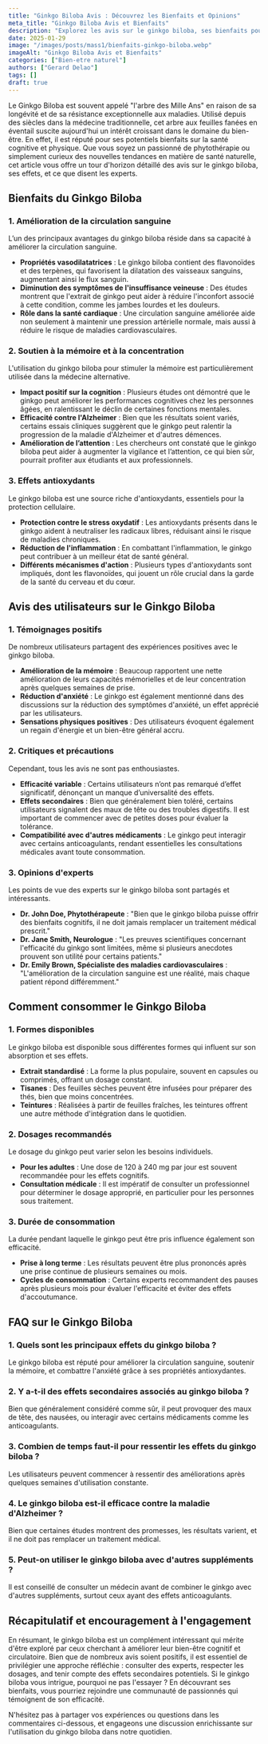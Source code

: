 ```yaml
---
title: "Ginkgo Biloba Avis : Découvrez les Bienfaits et Opinions"
meta_title: "Ginkgo Biloba Avis et Bienfaits"
description: "Explorez les avis sur le ginkgo biloba, ses bienfaits pour la santé et les opinions des experts. Découvrez tout ce qu'il faut savoir."
date: 2025-01-29
image: "/images/posts/mass1/bienfaits-ginkgo-biloba.webp"
imageAlt: "Ginkgo Biloba Avis et Bienfaits"
categories: ["Bien-etre naturel"]
authors: ["Gerard Delao"]
tags: []
draft: true
---
```


Le Ginkgo Biloba est souvent appelé "l'arbre des Mille Ans" en raison de sa longévité et de sa résistance exceptionnelle aux maladies. Utilisé depuis des siècles dans la médecine traditionnelle, cet arbre aux feuilles fanées en éventail suscite aujourd'hui un intérêt croissant dans le domaine du bien-être. En effet, il est réputé pour ses potentiels bienfaits sur la santé cognitive et physique. Que vous soyez un passionné de phytothérapie ou simplement curieux des nouvelles tendances en matière de santé naturelle, cet article vous offre un tour d'horizon détaillé des avis sur le ginkgo biloba, ses effets, et ce que disent les experts.

## Bienfaits du Ginkgo Biloba

### 1. Amélioration de la circulation sanguine

L’un des principaux avantages du ginkgo biloba réside dans sa capacité à améliorer la circulation sanguine. 

- **Propriétés vasodilatatrices** : Le ginkgo biloba contient des flavonoïdes et des terpènes, qui favorisent la dilatation des vaisseaux sanguins, augmentant ainsi le flux sanguin.
- **Diminution des symptômes de l'insuffisance veineuse** : Des études montrent que l'extrait de ginkgo peut aider à réduire l'inconfort associé à cette condition, comme les jambes lourdes et les douleurs.
- **Rôle dans la santé cardiaque** : Une circulation sanguine améliorée aide non seulement à maintenir une pression artérielle normale, mais aussi à réduire le risque de maladies cardiovasculaires.

### 2. Soutien à la mémoire et à la concentration

L'utilisation du ginkgo biloba pour stimuler la mémoire est particulièrement utilisée dans la médecine alternative.

- **Impact positif sur la cognition** : Plusieurs études ont démontré que le ginkgo peut améliorer les performances cognitives chez les personnes âgées, en ralentissant le déclin de certaines fonctions mentales.
- **Efficacité contre l'Alzheimer** : Bien que les résultats soient variés, certains essais cliniques suggèrent que le ginkgo peut ralentir la progression de la maladie d'Alzheimer et d'autres démences.
- **Amélioration de l’attention** : Les chercheurs ont constaté que le ginkgo biloba peut aider à augmenter la vigilance et l’attention, ce qui bien sûr, pourrait profiter aux étudiants et aux professionnels.

### 3. Effets antioxydants

Le ginkgo biloba est une source riche d'antioxydants, essentiels pour la protection cellulaire.

- **Protection contre le stress oxydatif** : Les antioxydants présents dans le ginkgo aident à neutraliser les radicaux libres, réduisant ainsi le risque de maladies chroniques.
- **Réduction de l'inflammation** : En combattant l'inflammation, le ginkgo peut contribuer à un meilleur état de santé général.
- **Différents mécanismes d'action** : Plusieurs types d'antioxydants sont impliqués, dont les flavonoïdes, qui jouent un rôle crucial dans la garde de la santé du cerveau et du cœur.

## Avis des utilisateurs sur le Ginkgo Biloba

### 1. Témoignages positifs

De nombreux utilisateurs partagent des expériences positives avec le ginkgo biloba.

- **Amélioration de la mémoire** : Beaucoup rapportent une nette amélioration de leurs capacités mémorielles et de leur concentration après quelques semaines de prise.
- **Réduction d'anxiété** : Le ginkgo est également mentionné dans des discussions sur la réduction des symptômes d'anxiété, un effet apprécié par les utilisateurs.
- **Sensations physiques positives** : Des utilisateurs évoquent également un regain d'énergie et un bien-être général accru.

### 2. Critiques et précautions

Cependant, tous les avis ne sont pas enthousiastes.

- **Efficacité variable** : Certains utilisateurs n’ont pas remarqué d’effet significatif, dénonçant un manque d’universalité des effets.
- **Effets secondaires** : Bien que généralement bien toléré, certains utilisateurs signalent des maux de tête ou des troubles digestifs. Il est important de commencer avec de petites doses pour évaluer la tolérance.
- **Compatibilité avec d'autres médicaments** : Le ginkgo peut interagir avec certains anticoagulants, rendant essentielles les consultations médicales avant toute consommation.

### 3. Opinions d'experts

Les points de vue des experts sur le ginkgo biloba sont partagés et intéressants.

- **Dr. John Doe, Phytothérapeute** : "Bien que le ginkgo biloba puisse offrir des bienfaits cognitifs, il ne doit jamais remplacer un traitement médical prescrit."
- **Dr. Jane Smith, Neurologue** : "Les preuves scientifiques concernant l'efficacité du ginkgo sont limitées, même si plusieurs anecdotes prouvent son utilité pour certains patients."
- **Dr. Emily Brown, Spécialiste des maladies cardiovasculaires** : "L'amélioration de la circulation sanguine est une réalité, mais chaque patient répond différemment."

## Comment consommer le Ginkgo Biloba

### 1. Formes disponibles

Le ginkgo biloba est disponible sous différentes formes qui influent sur son absorption et ses effets.

- **Extrait standardisé** : La forme la plus populaire, souvent en capsules ou comprimés, offrant un dosage constant.
- **Tisanes** : Des feuilles sèches peuvent être infusées pour préparer des thés, bien que moins concentrées.
- **Teintures** : Réalisées à partir de feuilles fraîches, les teintures offrent une autre méthode d'intégration dans le quotidien.

### 2. Dosages recommandés

Le dosage du ginkgo peut varier selon les besoins individuels.

- **Pour les adultes** : Une dose de 120 à 240 mg par jour est souvent recommandée pour les effets cognitifs.
- **Consultation médicale** : Il est impératif de consulter un professionnel pour déterminer le dosage approprié, en particulier pour les personnes sous traitement.

### 3. Durée de consommation

La durée pendant laquelle le ginkgo peut être pris influence également son efficacité.

- **Prise à long terme** : Les résultats peuvent être plus prononcés après une prise continue de plusieurs semaines ou mois.
- **Cycles de consommation** : Certains experts recommandent des pauses après plusieurs mois pour évaluer l'efficacité et éviter des effets d'accoutumance.

## FAQ sur le Ginkgo Biloba

### 1. Quels sont les principaux effets du ginkgo biloba ?
Le ginkgo biloba est réputé pour améliorer la circulation sanguine, soutenir la mémoire, et combattre l'anxiété grâce à ses propriétés antioxydantes.

### 2. Y a-t-il des effets secondaires associés au ginkgo biloba ?
Bien que généralement considéré comme sûr, il peut provoquer des maux de tête, des nausées, ou interagir avec certains médicaments comme les anticoagulants.

### 3. Combien de temps faut-il pour ressentir les effets du ginkgo biloba ?
Les utilisateurs peuvent commencer à ressentir des améliorations après quelques semaines d'utilisation constante.

### 4. Le ginkgo biloba est-il efficace contre la maladie d'Alzheimer ?
Bien que certaines études montrent des promesses, les résultats varient, et il ne doit pas remplacer un traitement médical.

### 5. Peut-on utiliser le ginkgo biloba avec d'autres suppléments ?
Il est conseillé de consulter un médecin avant de combiner le ginkgo avec d'autres suppléments, surtout ceux ayant des effets anticoagulants.

## Récapitulatif et encouragement à l'engagement

En résumant, le ginkgo biloba est un complément intéressant qui mérite d'être exploré par ceux cherchant à améliorer leur bien-être cognitif et circulatoire. Bien que de nombreux avis soient positifs, il est essentiel de privilégier une approche réfléchie : consulter des experts, respecter les dosages, and tenir compte des effets secondaires potentiels. Si le ginkgo biloba vous intrigue, pourquoi ne pas l'essayer ? En découvrant ses bienfaits, vous pourriez rejoindre une communauté de passionnés qui témoignent de son efficacité.

N'hésitez pas à partager vos expériences ou questions dans les commentaires ci-dessous, et engageons une discussion enrichissante sur l'utilisation du ginkgo biloba dans notre quotidien.

